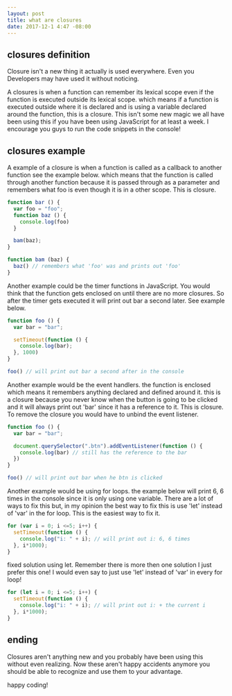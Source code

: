 ```yaml
---
layout: post
title: what are closures
date: 2017-12-1 4:47 -08:00
---
```


## closures definition

Closure isn't a new thing it actually is used everywhere. Even you Developers may have used it
without noticing.

A closures is when a function can remember its lexical scope even if the function is executed outside its lexical scope.
which means if a function is executed outside where it is declared and is using a variable declared around the function,
this is a closure. This isn't some new magic we all have been using this if you have been using JavaScript for at least a week. I encourage you guys to run the code snippets in the console!

## closures example

A example of a closure is when a function is called as a callback to another function see the example below.
which means that the function is called through another function because it is passed through as a parameter and remembers
what foo is even though it is in a other scope. This is closure.

```javascript
function bar () {
  var foo = "foo";
  function baz () {
    console.log(foo)
  }

  bam(baz);
}

function bam (baz) {
  baz() // remembers what 'foo' was and prints out 'foo'
}
```

Another example could be the timer functions in JavaScript. You would think that the function gets enclosed on until there are no more closures. So after the timer gets executed it will print out bar a second later. See example below.


```javascript
function foo () {
  var bar = "bar";

  setTimeout(function () {
    console.log(bar);
  }, 1000)
}

foo() // will print out bar a second after in the console
```

Another example would be the event handlers. the function is enclosed which means it remembers anything declared and defined around it. this is a closure because you never know when the button is going to be clicked and it will always print out 'bar' since it has a reference to it. This is closure. To remove the closure you would have to unbind the event listener.

```javascript
function foo () {
  var bar = "bar";

  document.querySelector(".btn").addEventListener(function () {
    console.log(bar) // still has the reference to the bar
  })
}

foo() // will print out bar when he btn is clicked
```

Another example would be using for loops. the example below will print 6, 6 times in the console since it is only using one
variable. There are a lot of ways to fix this but, in my opinion the best way to fix this is use 'let' instead of 'var' in the for loop. This is the easiest way to fix it.

```javascript
for (var i = 0; i <=5; i++) {
  setTimeout(function () {
    console.log("i: " + i); // will print out i: 6, 6 times
  }, i*1000);
}
```

fixed solution using let. Remember there is more then one solution I just prefer this one! I would even say
to just use 'let' instead of 'var' in every for loop!

```javascript
for (let i = 0; i <=5; i++) {
  setTimeout(function () {
    console.log("i: " + i); // will print out i: + the current i
  }, i*1000);
}
```

## ending

Closures aren't anything new and you probably have been using this without even realizing. Now these aren't happy accidents
anymore you should be able to recognize and use them to your advantage.

happy coding!
